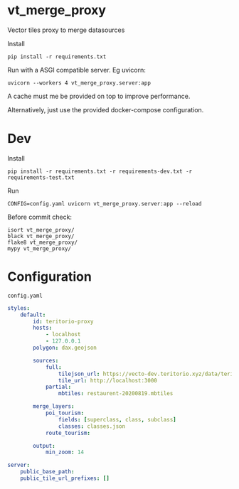 # vt_merge_proxy

Vector tiles proxy to merge datasources


Install
```
pip install -r requirements.txt
```

Run with a ASGI compatible server. Eg uvicorn:
```
uvicorn --workers 4 vt_merge_proxy.server:app
```
A cache must me be provided on top to improve performance.


Alternatively, just use the provided docker-compose configuration.

# Dev

Install
```
pip install -r requirements.txt -r requirements-dev.txt -r requirements-test.txt
```

Run
```
CONFIG=config.yaml uvicorn vt_merge_proxy.server:app --reload
```

Before commit check:
```
isort vt_merge_proxy/
black vt_merge_proxy/
flake8 vt_merge_proxy/
mypy vt_merge_proxy/
```

# Configuration

`config.yaml`

```yaml
styles:
    default:
        id: teritorio-proxy
        hosts:
            - localhost
            - 127.0.0.1
        polygon: dax.geojson

        sources:
            full:
                tilejson_url: https://vecto-dev.teritorio.xyz/data/teritorio-dev.json
                tile_url: http://localhost:3000
            partial:
                mbtiles: restaurent-20200819.mbtiles

        merge_layers:
            poi_tourism:
                fields: [superclass, class, subclass]
                classes: classes.json
            route_tourism:

        output:
            min_zoom: 14

server:
    public_base_path:
    public_tile_url_prefixes: []
```

